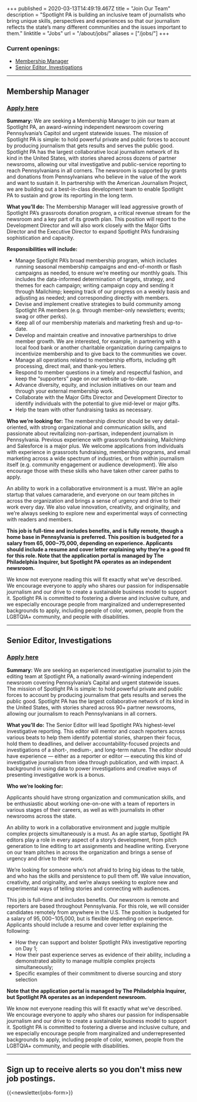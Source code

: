 +++
published = 2020-03-13T14:49:19.467Z
title = "Join Our Team"
description = "Spotlight PA is building an inclusive team of journalists who bring unique skills, perspectives and experiences so that our journalism reflects the state’s many different communities and the issues important to them."
linktitle = "Jobs"
url = "/about/jobs/"
aliases = ["/jobs/"]
+++
### Current openings:

* [Membership Manager](#membership-manager)
* [Senior Editor, Investigations](#senior-editor-investigations)

***

## Membership Manager

### **[Apply here](https://us63.dayforcehcm.com/CandidatePortal/en-US/philainquirer/Posting/View/695)**

**Summary:** We are seeking a Membership Manager to join our team at Spotlight PA, an award-winning independent newsroom covering Pennsylvania’s Capitol and urgent statewide issues. The mission of Spotlight PA is simple: to hold powerful private and public forces to account by producing journalism that gets results and serves the public good. Spotlight PA has the largest collaborative local journalism network of its kind in the United States, with stories shared across dozens of partner newsrooms, allowing our vital investigative and public-service reporting to reach Pennsylvanians in all corners. The newsroom is supported by grants and donations from Pennsylvanians who believe in the value of the work and want to sustain it. In partnership with the American Journalism Project, we are building out a best-in-class development team to enable Spotlight PA to sustain and grow its reporting in the long term.

**What you’ll do:** The Membership Manager will lead aggressive growth of Spotlight PA’s grassroots donation program, a critical revenue stream for the newsroom and a key part of its growth plan. This position will report to the Development Director and will also work closely with the Major Gifts Director and the Executive Director to expand Spotlight PA’s fundraising sophistication and capacity.

**Responsibilities will include:**

* Manage Spotlight PA’s broad membership program, which includes running seasonal membership campaigns and end-of-month or flash campaigns as needed, to ensure we’re meeting our monthly goals. This includes the data-informed determination of targets, strategy, and themes for each campaign; writing campaign copy and sending it through Mailchimp; keeping track of our progress on a weekly basis and adjusting as needed; and corresponding directly with members.
* Devise and implement creative strategies to build community among Spotlight PA members (e.g. through member-only newsletters; events; swag or other perks).
* Keep all of our membership materials and marketing fresh and up-to-date.
* Develop and maintain creative and innovative partnerships to drive member growth. We are interested, for example, in partnering with a local food bank or another charitable organization during campaigns to incentivize membership and to give back to the communities we cover.
* Manage all operations related to membership efforts, including gift processing, direct mail, and thank-you letters.
* Respond to member questions in a timely and respectful fashion, and keep the “supporters” page on our website up-to-date.
* Advance diversity, equity, and inclusion initiatives on our team and through your external membership work.
* Collaborate with the Major Gifts Director and Development Director to identify individuals with the potential to give mid-level or major gifts.
* Help the team with other fundraising tasks as necessary.

**Who we’re looking for:** The membership director should be very detail-oriented, with strong organizational and communication skills, and passionate about revitalizing non-partisan, independent journalism in Pennsylvania. Previous experience with grassroots fundraising, Mailchimp and Salesforce is a major plus. We welcome applications from individuals with experience in grassroots fundraising, membership programs, and email marketing across a wide spectrum of industries, or from within journalism itself (e.g. community engagement or audience development). We also encourage those with these skills who have taken other career paths to apply.

An ability to work in a collaborative environment is a must. We’re an agile startup that values camaraderie, and everyone on our team pitches in across the organization and brings a sense of urgency and drive to their work every day. We also value innovation, creativity, and originality, and we’re always seeking to explore new and experimental ways of connecting with readers and members.

**This job is full-time and includes benefits, and is fully remote, though a home base in Pennsylvania is preferred. This position is budgeted for a salary from $65,000-$75,000, depending on experience. Applicants should include a resume and cover letter explaining why they’re a good fit for this role. Note that the application portal is managed by The Philadelphia Inquirer, but Spotlight PA operates as an independent newsroom.** 

We know not everyone reading this will fit exactly what we’ve described. We encourage everyone to apply who shares our passion for indispensable journalism and our drive to create a sustainable business model to support it. Spotlight PA is committed to fostering a diverse and inclusive culture, and we especially encourage people from marginalized and underrepresented backgrounds to apply, including people of color, women, people from the LGBTQIA+ community, and people with disabilities.

***

## Senior Editor, Investigations

### **[Apply here](https://us63.dayforcehcm.com/CandidatePortal/en-US/philainquirer/Posting/View/697)**

**Summary:** We are seeking an experienced investigative journalist to join the editing team at Spotlight PA, a nationally award-winning independent newsroom covering Pennsylvania’s Capital and urgent statewide issues. The mission of Spotlight PA is simple: to hold powerful private and public forces to account by producing journalism that gets results and serves the public good. Spotlight PA has the largest collaborative network of its kind in the United States, with stories shared across 90+ partner newsrooms, allowing our journalism to reach Pennsylvanians in all corners.

**What you’ll do:** The Senior Editor will lead Spotlight PA’s highest-level investigative reporting. This editor will mentor and coach reporters across various beats to help them identify potential stories, sharpen their focus, hold them to deadlines, and deliver accountability-focused projects and investigations of a short-, medium-, and long-term nature. The editor should have experience — either as a reporter or editor — executing this kind of investigative journalism from idea through publication, and with impact. A background in using data to power investigations and creative ways of presenting investigative work is a bonus.

**Who we’re looking for:** 

Applicants should have strong organization and communication skills, and be enthusiastic about working one-on-one with a team of reporters in various stages of their careers, as well as with journalists in other newsrooms across the state. 

An ability to work in a collaborative environment and juggle multiple complex projects simultaneously is a must. As an agile startup, Spotlight PA editors play a role in every aspect of a story’s development, from pitch generation to line editing to art assignments and headline writing. Everyone on our team pitches in across the organization and brings a sense of urgency and drive to their work. 

We’re looking for someone who’s not afraid to bring big ideas to the table, and who has the skills and persistence to pull them off. We value innovation, creativity, and originality, and we’re always seeking to explore new and experimental ways of telling stories and connecting with audiences.

This job is full-time and includes benefits. Our newsroom is remote and reporters are based throughout Pennsylvania. For this role, we will consider candidates remotely from anywhere in the U.S. The position is budgeted for a salary of $95,000-$105,000, but is flexible depending on experience. Applicants should include a resume and cover letter explaining the following:

* How they can support and bolster Spotlight PA’s investigative reporting on Day 1;
* How their past experience serves as evidence of their ability, including a demonstrated ability to manage multiple complex projects simultaneously;
* Specific examples of their commitment to diverse sourcing and story selection

**Note that the application portal is managed by The Philadelphia Inquirer, but Spotlight PA operates as an independent newsroom.** 

We know not everyone reading this will fit exactly what we’ve described. We encourage everyone to apply who shares our passion for indispensable journalism and our drive to create a sustainable business model to support it. Spotlight PA is committed to fostering a diverse and inclusive culture, and we especially encourage people from marginalized and underrepresented backgrounds to apply, including people of color, women, people from the LGBTQIA+ community, and people with disabilities.

***

## Sign up to receive alerts so you don't miss new job postings.

{{<newsletter/jobs-form>}}